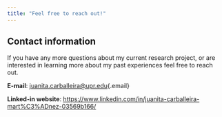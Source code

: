 ```yaml
---
title: "Feel free to reach out!"
---
```


## Contact information

If you have any more questions about my current research project, or are interested in learning more about my past experiences feel free to reach out.

**E-mail**: [juanita.carballeira\@upr.edu](mailto:juanita.carballeira@upr.edu){.email}

**Linked-in website**: <https://www.linkedin.com/in/juanita-carballeira-mart%C3%ADnez-03569b166/>
